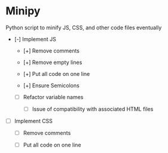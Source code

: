 Minipy
========



Python script to minify JS, CSS, and other code files eventually



- [-] Implement JS

	- [+] Remove comments

	- [+] Remove empty lines

	- [+] Put all code on one line

	- [+] Ensure Semicolons

	- [ ] Refactor variable names

		- [ ] Issue of compatibility with associated HTML files


- [ ] Implement CSS

	- [ ] Remove comments

	- [ ] Put all code on one line





